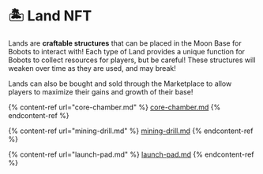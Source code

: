 # 🏝 Land NFT

Lands are **craftable structures** that can be placed in the Moon Base for Bobots to interact with! Each type of Land provides a unique function for Bobots to collect resources for players, but be careful! These structures will weaken over time as they are used, and may break!&#x20;

Lands can also be bought and sold through the Marketplace to allow players to maximize their gains and growth of their base!&#x20;

{% content-ref url="core-chamber.md" %}
[core-chamber.md](core-chamber.md)
{% endcontent-ref %}

{% content-ref url="mining-drill.md" %}
[mining-drill.md](mining-drill.md)
{% endcontent-ref %}

{% content-ref url="launch-pad.md" %}
[launch-pad.md](launch-pad.md)
{% endcontent-ref %}
